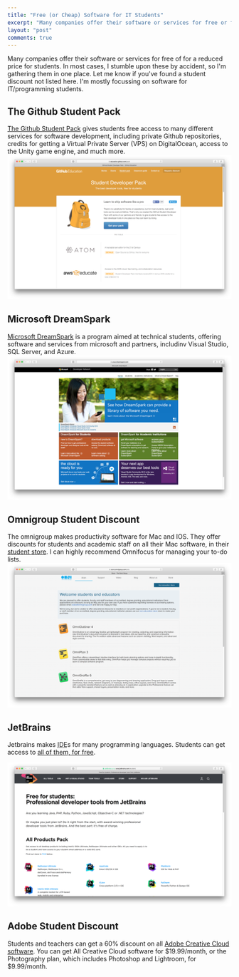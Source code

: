 ```yaml
---
title: "Free (or Cheap) Software for IT Students"
excerpt: "Many companies offer their software or services for free or for a reduced price for students."
layout: "post"
comments: true
---
```


Many companies offer their software or services for free of for a reduced price for students. In most cases, I stumble upon these by accident, so I'm gathering them in one place. Let me know if you've found a student discount not listed here. I'm mostly focussing on software for IT/programming students.

## The Github Student Pack

[The Github Student Pack](https://education.github.com/pack) gives students free access to many different services for software development, including private Github repositories, credits for getting a Virtual Private Server (VPS) on DigitalOcean, access to the Unity game engine, and much more.
![](/images/github-student-pack.png)

## Microsoft DreamSpark

[Microsoft DreamSpark]() is a program aimed at technical students, offering software and services from microsoft and partners, includinv Visual Studio, SQL Server, and Azure.
![](/images/microsoft-dreamspark.png)

## Omnigroup Student Discount

The omnigroup makes productivity software for Mac and IOS. They offer discounts for students and academic staff on all their Mac software, in their [student store](https://store.omnigroup.com/edu). I can highly recommend Omnifocus for managing your to-do lists.
![](/images/omnigroup-students.png)

## JetBrains

Jetbrains makes <abbr title="Integrated Development Envirnoment">IDE</abbr>s for many programming languages. Students can get access to [all of them, for free](https://www.jetbrains.com/student/).

![](/images/jetbrains-students.png)

## Adobe Student Discount

Students and teachers can get a 60% discount on all [Adobe Creative Cloud software](http://www.adobe.com/education/students/how-to-buy-eligibility.edu.html?). You can get All Creative Cloud software for $19.99/month, or the Photography plan, which includes Photoshop and Lightroom, for $9.99/month.